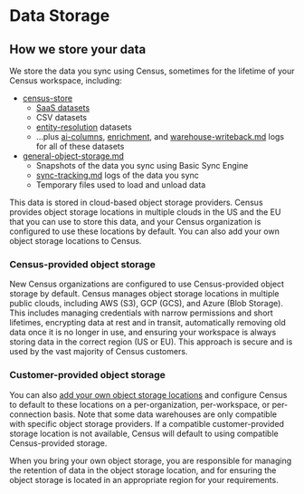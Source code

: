 # Data Storage

## How we store your data

We store the data you sync using Census, sometimes for the lifetime of your Census workspace, including:

* [census-store](census-store/ "mention")
  * [SaaS datasets](../../datasets/saas-datasets/README.md)
  * CSV datasets
  * [entity-resolution](../../datasets/entity-resolution/ "mention") datasets
  * ...plus [ai-columns](../../datasets/ai-columns/ "mention"), [enrichment](../../datasets/enrichment/ "mention"), and [warehouse-writeback.md](../../syncs/sync-monitoring/warehouse-writeback.md "mention") logs for all of these datasets
* [general-object-storage.md](general-object-storage.md "mention")
  * Snapshots of the data you sync using Basic Sync Engine
  * [sync-tracking.md](../../syncs/sync-monitoring/sync-tracking.md "mention") logs of the data you sync
  * Temporary files used to load and unload data

This data is stored in cloud-based object storage providers. Census provides object storage locations in multiple clouds in the US and the EU that you can use to store this data, and your Census organization is configured to use these locations by default. You can also add your own object storage locations to Census.

### Census-provided object storage

New Census organizations are configured to use Census-provided object storage by default. Census manages object storage locations in multiple public clouds, including AWS (S3), GCP (GCS), and Azure (Blob Storage). This includes managing credentials with narrow permissions and short lifetimes, encrypting data at rest and in transit, automatically removing old data once it is no longer in use, and ensuring your workspace is always storing data in the correct region (US or EU). This approach is secure and is used by the vast majority of Census customers.

### Customer-provided object storage

You can also [add your own object storage locations](../data-storage/bring-your-own-bucket/README.md) and configure Census to default to these locations on a per-organization, per-workspace, or per-connection basis. Note that some data warehouses are only compatible with specific object storage providers. If a compatible customer-provided storage location is not available, Census will default to using compatible Census-provided storage.

When you bring your own object storage, you are responsible for managing the retention of data in the object storage location, and for ensuring the object storage is located in an appropriate region for your requirements.
